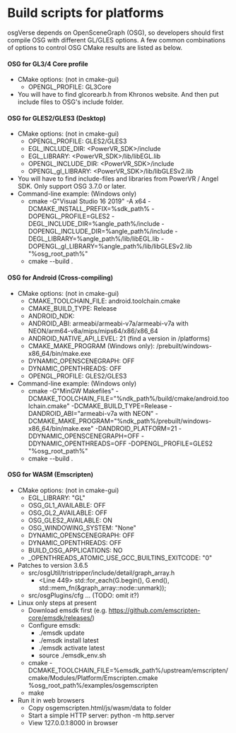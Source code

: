 # Build scripts for platforms
osgVerse depends on OpenSceneGraph (OSG), so developers should first compile OSG with different GL/GLES options. A few common combinations of options to control OSG CMake results are listed as below.

#### OSG for GL3/4 Core profile
* CMake options: (not in cmake-gui)
  * OPENGL_PROFILE: GL3Core
* You will have to find glcorearb.h from Khronos website. And then put include files to OSG's include folder.

#### OSG for GLES2/GLES3 (Desktop)
* CMake options: (not in cmake-gui)
  * OPENGL_PROFILE: GLES2/GLES3
  * EGL_INCLUDE_DIR: <PowerVR_SDK>/include
  * EGL_LIBRARY: <PowerVR_SDK>/lib/libEGL.lib
  * OPENGL_INCLUDE_DIR: <PowerVR_SDK>/include
  * OPENGL_gl_LIBRARY: <PowerVR_SDK>/lib/libGLESv2.lib
* You will have to find include-files and libraries from PowerVR / Angel SDK. Only support OSG 3.7.0 or later.
* Command-line example: (Windows only)
  * cmake -G"Visual Studio 16 2019" -A x64 -DCMAKE_INSTALL_PREFIX=%sdk_path% -DOPENGL_PROFILE=GLES2 -DEGL_INCLUDE_DIR=%angle_path%/include -DOPENGL_INCLUDE_DIR=%angle_path%/include -DEGL_LIBRARY=%angle_path%/lib/libEGL.lib -DOPENGL_gl_LIBRARY=%angle_path%/lib/libGLESv2.lib "%osg_root_path%"
  * cmake --build .

#### OSG for Android (Cross-compiling)
* CMake options: (not in cmake-gui)
  * CMAKE_TOOLCHAIN_FILE: android.toolchain.cmake
  * CMAKE_BUILD_TYPE: Release
  * ANDROID_NDK: <Android NDK path>
  * ANDROID_ABI: armeabi/armeabi-v7a/armeabi-v7a with NEON/arm64-v8a/mips/mips64/x86/x86_64
  * ANDROID_NATIVE_API_LEVEL: 21 (find a version in <Android NDK path>/platforms)
  * CMAKE_MAKE_PROGRAM (Windows only): <Android NDK path>/prebuilt/windows-x86_64/bin/make.exe
  * DYNAMIC_OPENSCENEGRAPH: OFF
  * DYNAMIC_OPENTHREADS: OFF
  * OPENGL_PROFILE: GLES2/GLES3
* Command-line example: (Windows only)
  * cmake -G"MinGW Makefiles" -DCMAKE_TOOLCHAIN_FILE="%ndk_path%/build/cmake/android.toolchain.cmake" -DCMAKE_BUILD_TYPE=Release -DANDROID_ABI="armeabi-v7a with NEON" -DCMAKE_MAKE_PROGRAM="%ndk_path%/prebuilt/windows-x86_64/bin/make.exe" -DANDROID_PLATFORM=21 -DDYNAMIC_OPENSCENEGRAPH=OFF -DDYNAMIC_OPENTHREADS=OFF -DOPENGL_PROFILE=GLES2 "%osg_root_path%"
  * cmake --build .

#### OSG for WASM (Emscripten)
* CMake options: (not in cmake-gui)
  * EGL_LIBRARY: "GL"
  * OSG_GL1_AVAILABLE: OFF
  * OSG_GL2_AVAILABLE: OFF
  * OSG_GLES2_AVAILABLE: ON
  * OSG_WINDOWING_SYSTEM: "None"
  * DYNAMIC_OPENSCENEGRAPH: OFF
  * DYNAMIC_OPENTHREADS: OFF
  * BUILD_OSG_APPLICATIONS: NO
  * _OPENTHREADS_ATOMIC_USE_GCC_BUILTINS_EXITCODE: "0"
* Patches to version 3.6.5
  * src/osgUtil/tristripper/include/detail/graph_array.h
    * <Line 449> std::for_each(G.begin(), G.end(), std::mem_fn(&graph_array<N>::node::unmark));
  * src/osgPlugins/cfg ... (TODO: omit it?)
* Linux only steps at present
  * Download emsdk first (e.g. https://github.com/emscripten-core/emsdk/releases/)
  * Configure emsdk:
    * ./emsdk update
    * ./emsdk install latest
    * ./emsdk activate latest
    * source ./emsdk_env.sh
  * cmake -DCMAKE_TOOLCHAIN_FILE=%emsdk_path%/upstream/emscripten/cmake/Modules/Platform/Emscripten.cmake %osg_root_path%/examples/osgemscripten
  * make
* Run it in web browsers
  * Copy osgemscripten.html/js/wasm/data to folder
  * Start a simple HTTP server: python -m http.server
  * View 127.0.0.1:8000 in browser